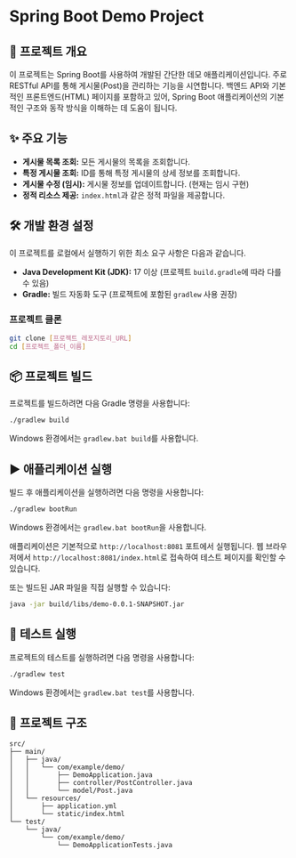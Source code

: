 # Spring Boot Demo Project

## 🚀 프로젝트 개요

이 프로젝트는 Spring Boot를 사용하여 개발된 간단한 데모 애플리케이션입니다. 주로 RESTful API를 통해 게시물(Post)을 관리하는 기능을 시연합니다. 백엔드 API와 기본적인 프론트엔드(HTML) 페이지를 포함하고 있어, Spring Boot 애플리케이션의 기본적인 구조와 동작 방식을 이해하는 데 도움이 됩니다.

## ✨ 주요 기능

- **게시물 목록 조회:** 모든 게시물의 목록을 조회합니다.
- **특정 게시물 조회:** ID를 통해 특정 게시물의 상세 정보를 조회합니다.
- **게시물 수정 (임시):** 게시물 정보를 업데이트합니다. (현재는 임시 구현)
- **정적 리소스 제공:** `index.html`과 같은 정적 파일을 제공합니다.

## 🛠️ 개발 환경 설정

이 프로젝트를 로컬에서 실행하기 위한 최소 요구 사항은 다음과 같습니다.

- **Java Development Kit (JDK):** 17 이상 (프로젝트 `build.gradle`에 따라 다를 수 있음)
- **Gradle:** 빌드 자동화 도구 (프로젝트에 포함된 `gradlew` 사용 권장)

### 프로젝트 클론

```bash
git clone [프로젝트_레포지토리_URL]
cd [프로젝트_폴더_이름]
```

## 📦 프로젝트 빌드

프로젝트를 빌드하려면 다음 Gradle 명령을 사용합니다:

```bash
./gradlew build
```

Windows 환경에서는 `gradlew.bat build`를 사용합니다.

## ▶️ 애플리케이션 실행

빌드 후 애플리케이션을 실행하려면 다음 명령을 사용합니다:

```bash
./gradlew bootRun
```

Windows 환경에서는 `gradlew.bat bootRun`을 사용합니다.

애플리케이션은 기본적으로 `http://localhost:8081` 포트에서 실행됩니다. 웹 브라우저에서 `http://localhost:8081/index.html`로 접속하여 테스트 페이지를 확인할 수 있습니다.

또는 빌드된 JAR 파일을 직접 실행할 수 있습니다:

```bash
java -jar build/libs/demo-0.0.1-SNAPSHOT.jar
```

## 🧪 테스트 실행

프로젝트의 테스트를 실행하려면 다음 명령을 사용합니다:

```bash
./gradlew test
```

Windows 환경에서는 `gradlew.bat test`를 사용합니다.

## 📂 프로젝트 구조

```
src/
├── main/
│   ├── java/
│   │   └── com/example/demo/
│   │       ├── DemoApplication.java
│   │       ├── controller/PostController.java
│   │       └── model/Post.java
│   └── resources/
│       ├── application.yml
│       └── static/index.html
└── test/
    └── java/
        └── com/example/demo/
            └── DemoApplicationTests.java
```